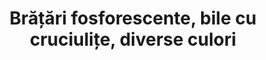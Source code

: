 ---
layout: post
title: "Brățări fosforescente, bile cu cruciulițe, diverse culori"
description: "Brățări fosforescente, bile cu cruciulițe, diverse culori"
img: "/assets/img/bratari-fosforescente-bile-cu-cruciulite-diverse-culori.jpg"
img2: "/assets/img/bratari-fosforescente-bile-cu-cruciulite-diverse-culori-2.jpg"
sizes: "copii, adulti"
colors: "diverse"
price: "7.00 - 9.00 RON / buc
"
comment: "63.00 - 81.00 RON / 10 buc"
vertical: true
---